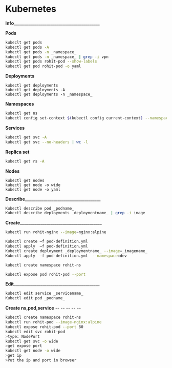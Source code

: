 # Kubernetes
**Info**__________________________________________

**Pods**
```bash
kubeclt get pods 
kubectl get pods -A
kubectl get pods -n _namespace_
kubectl get pods -n _namespace_ | grep -i vpn                                                     //get vpn name pod from namespace
kubectl get pods rohit-pod --show-labels                                                          //show labels also
kubectl get pod rohit-pod -o yaml                                                                 //get full pod info 
```
**Deployments**
```kube
kubectl get deployments
kubectl get deployments -A
kubectl get deployments -n _namespace_
```
**Namespaces**
```bash
kubectl get ns
kubectl config set-context $(kubectl config current-context) --namespace=rohit-ns          //switch namespace
```
**Services**
```bash
kubectl get svc -A
kubectl get svc --no-headers | wc -l                                                    //no. of services 
```
**Replica set**
```bash
kubectl get rs -A
```
**Nodes**
```kube
kubectl get nodes
kubectl get node -o wide
kubectl get node -o yaml
```


**Describe**_____________________________________ 
```bash
Kubectl describe pod _podname_
Kubectl describe deployments _deploymentname_ | grep -i image                      //extract what image has been used
```

**Create**________________________________________
```bash
kubectl run rohit-nginx --image=nginx:alpine                                       //create pod

Kubectl create –f pod-definition.yml                                               //create deployment ,kubernetes pods  
Kubectl apply  –f pod-definition.yml                                               //create deployment ,kubernetes , mainly with files 
Kubectl create deployment _deploymentname_ --image=_imagename_                     //create deployment one line deployment creation 
Kubectl apply  –f pod-definition.yml  --namespace=dev                              //create deployment in particular namespace 

kubectl create namespace rohit-ns                                                  //create namespace

kubectl expose pod rohit-pod --port                                                //create service expose at 80 Cluster IP 
```

**Edit**__________________________________________
```bash
kubectl edit service _servicename_
Kubectl edit pod _podname_ 
```


**Create ns,pod,service** -- -- -- -- --
```bash
kubectl create namespace rohit-ns
kubectl run rohit-pod --image-nginx:alpine
kubectl expose rohit-pod --port 80
kubectl edit svc rohit-pod
>type: NodePort
kubectl get svc -o wide 
>get expose port
kubectl get node -o wide 
>get ip
>Put the ip and port in browser
```
